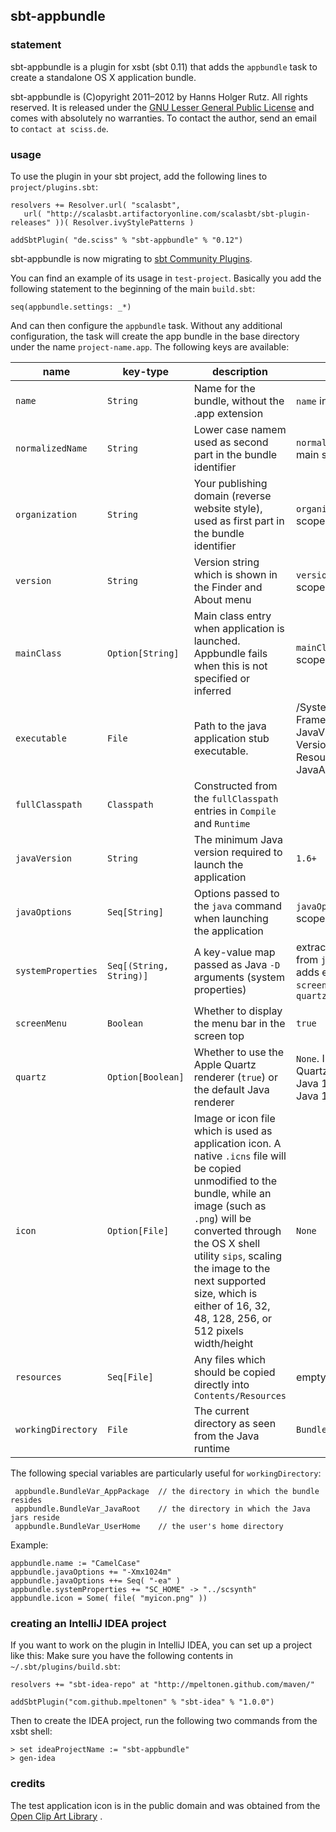 ## sbt-appbundle

### statement

sbt-appbundle is a plugin for xsbt (sbt 0.11) that adds the `appbundle` task to create a standalone OS X application bundle.

sbt-appbundle is (C)opyright 2011&ndash;2012 by Hanns Holger Rutz. All rights reserved. It is released under the [GNU Lesser General Public License](http://github.com/Sciss/sbt-appbundle/blob/master/licenses/sbt-appbundle-License.txt) and comes with absolutely no warranties. To contact the author, send an email to `contact at sciss.de`.

### usage

To use the plugin in your sbt project, add the following lines to `project/plugins.sbt`:

    resolvers += Resolver.url( "scalasbt",
       url( "http://scalasbt.artifactoryonline.com/scalasbt/sbt-plugin-releases" ))( Resolver.ivyStylePatterns )

    addSbtPlugin( "de.sciss" % "sbt-appbundle" % "0.12")

sbt-appbundle is now migrating to [sbt Community Plugins](http://www.scala-sbt.org/community-plugins.html).

You can find an example of its usage in `test-project`. Basically you add the following statement to the beginning of the main `build.sbt`:

    seq(appbundle.settings: _*)

And can then configure the `appbundle` task. Without any additional configuration, the task will create the app bundle in the base directory under the name `project-name.app`. The following keys are available:

|**name**          |**key-type**           |**description**             |**default**|
|------------------|-----------------------|----------------------------|-----------|
|`name`            |`String`               |Name for the bundle, without the .app extension | `name` in main scope |
|`normalizedName`  |`String`               |Lower case namem used as second part in the bundle identifier | `normalizedName` in main scope |
|`organization`    |`String`               |Your publishing domain (reverse website style), used as first part in the bundle identifier | `organization` in main scope |
|`version`         |`String`               |Version string which is shown in the Finder and About menu | `version` in main scope |
|`mainClass`       |`Option[String]`       |Main class entry when application is launched. Appbundle fails when this is not specified or inferred | `mainClass` in main scope |
|`executable`      |`File`                 |Path to the java application stub executable. | /System/ Library/ Frameworks/ JavaVM.framework/ Versions/ Current/ Resources/ MacOS/ JavaApplicationStub |
|`fullClasspath`   |`Classpath`            |Constructed from the `fullClasspath` entries in `Compile` and `Runtime` | |
|`javaVersion`     |`String`               |The minimum Java version required to launch the application | `1.6+` |
|`javaOptions`     |`Seq[String]`          |Options passed to the `java` command when launching the application | `javaOptions` in main scope |
|`systemProperties`|`Seq[(String, String)]`|A key-value map passed as Java `-D` arguments (system properties) | extracts `-D` entries from `javaOptions` and adds entries for `screenMenu` and `quartz` |
|`screenMenu`      |`Boolean`              |Whether to display the menu bar in the screen top | `true`
|`quartz`          |`Option[Boolean]`      |Whether to use the Apple Quartz renderer (`true`) or the default Java renderer | `None`. In this case Quartz is used for Java 1.5, but not for Java 1.6+ |
|`icon`            |`Option[File]`         |Image or icon file which is used as application icon. A native `.icns` file will be copied unmodified to the bundle, while an image (such as `.png`) will be converted through the OS X shell utility `sips`, scaling the image to the next supported size, which is either of 16, 32, 48, 128, 256, or 512 pixels width/height | `None` |
|`resources`       |`Seq[File]`            |Any files which should be copied directly into `Contents/Resources` | empty |
|`workingDirectory`|`File`                 |The current directory as seen from the Java runtime | `BundleVar_AppPackage` |

The following special variables are particularly useful for `workingDirectory`:

     appbundle.BundleVar_AppPackage  // the directory in which the bundle resides
     appbundle.BundleVar_JavaRoot    // the directory in which the Java jars reside
     appbundle.BundleVar_UserHome    // the user's home directory

Example:

    appbundle.name := "CamelCase"
    appbundle.javaOptions += "-Xmx1024m"
    appbundle.javaOptions ++= Seq( "-ea" )
    appbundle.systemProperties += "SC_HOME" -> "../scsynth"
    appbundle.icon = Some( file( "myicon.png" ))

### creating an IntelliJ IDEA project

If you want to work on the plugin in IntelliJ IDEA, you can set up a project like this: Make sure you have the following contents in `~/.sbt/plugins/build.sbt`:

    resolvers += "sbt-idea-repo" at "http://mpeltonen.github.com/maven/"
    
    addSbtPlugin("com.github.mpeltonen" % "sbt-idea" % "1.0.0")

Then to create the IDEA project, run the following two commands from the xsbt shell:

    > set ideaProjectName := "sbt-appbundle"
    > gen-idea


### credits

The test application icon is in the public domain and was obtained from the [Open Clip Art Library](http://openclipart.org/detail/20299/moon-in-comic-style-by-rg1024-20299)                     .
